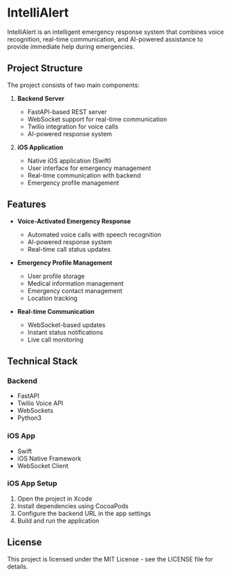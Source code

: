 # IntelliAlert

IntelliAlert is an intelligent emergency response system that combines voice recognition, real-time communication, and AI-powered assistance to provide immediate help during emergencies.

## Project Structure

The project consists of two main components:

1. **Backend Server**
   - FastAPI-based REST server
   - WebSocket support for real-time communication
   - Twilio integration for voice calls
   - AI-powered response system

2. **iOS Application**
   - Native iOS application (Swift)
   - User interface for emergency management
   - Real-time communication with backend
   - Emergency profile management

## Features

- **Voice-Activated Emergency Response**
  - Automated voice calls with speech recognition
  - AI-powered response system
  - Real-time call status updates

- **Emergency Profile Management**
  - User profile storage
  - Medical information management
  - Emergency contact management
  - Location tracking

- **Real-time Communication**
  - WebSocket-based updates
  - Instant status notifications
  - Live call monitoring

## Technical Stack

### Backend
- FastAPI
- Twilio Voice API
- WebSockets
- Python3

### iOS App
- Swift
- iOS Native Framework
- WebSocket Client


### iOS App Setup

1. Open the project in Xcode
2. Install dependencies using CocoaPods
3. Configure the backend URL in the app settings
4. Build and run the application

## License

This project is licensed under the MIT License - see the LICENSE file for details.
